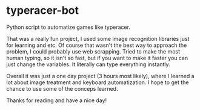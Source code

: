 # typeracer-bot
Python script to automatize games like typeracer.

That was a really fun project, I used some image recognition libraries just for learning and etc.
Of course that wasn't the best way to approach the problem, I could probably use web scrapping.
Tried to make the most human typing, so it isn't so fast, but if you want to make it faster you can just change the variables. It literally can type everything instantly.

Overall it was just a one day project (3 hours most likely), where I learned a lot about image treatment and  keyboard automatization.
I hope to get the chance to use some of the conceps learned.

Thanks for reading and have a nice day!
